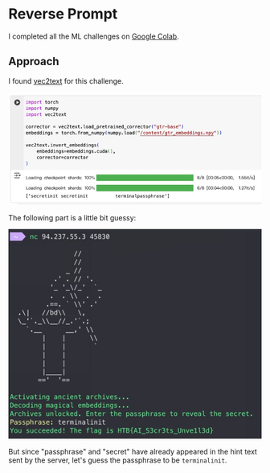 # Reverse Prompt

I completed all the ML challenges on [Google Colab](https://colab.google/).

## Approach

I found [vec2text](https://github.com/vec2text/vec2text) for this challenge.

![ml4-1.jpg](ml4-1.jpg)

The following part is a little bit guessy:

![ml4-2.jpg](ml4-2.jpg)

But since "passphrase" and "secret" have already appeared in the hint text sent by the server, let's guess the passphrase to be `terminalinit`.
